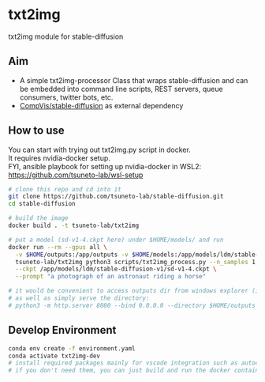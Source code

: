 # txt2img
txt2img module for stable-diffusion

## Aim

- A simple txt2img-processor Class that wraps stable-diffusion and can be embedded into command line scripts, REST servers, queue consumers, twitter bots, etc.
- [CompVis/stable-diffusion](https://github.com/CompVis/stable-diffusion) as external dependency

## How to use

You can start with trying out txt2img.py script in docker.  
It requires nvidia-docker setup.  
FYI, ansible playbook for setting up nvidia-docker in WSL2: https://github.com/tsuneto-lab/wsl-setup

```bash
# clone this repo and cd into it
git clone https://github.com/tsuneto-lab/stable-diffusion.git
cd stable-diffusion

# build the image
docker build . -t tsuneto-lab/txt2img

# put a model (sd-v1-4.ckpt here) under $HOME/models/ and run
docker run --rm --gpus all \
  -v $HOME/outputs:/app/outputs -v $HOME/models:/app/models/ldm/stable-diffusion-v1 \
  tsuneto-lab/txt2img python3 scripts/txt2img_process.py --n_samples 1 \
  --ckpt /app/models/ldm/stable-diffusion-v1/sd-v1-4.ckpt \
  --prompt "a photograph of an astronaut riding a horse"

# it would be convenient to access outputs dir from windows explorer (if wsl)
# as well as simply serve the directory:
# python3 -m http.server 8080 --bind 0.0.0.0 --directory $HOME/outputs
```

## Develop Environment

```bash
conda env create -f environment.yaml
conda activate txt2img-dev
# install required packages mainly for vscode integration such as autocomplete and popups
# if you don't need them, you can just build and run the docker container
```